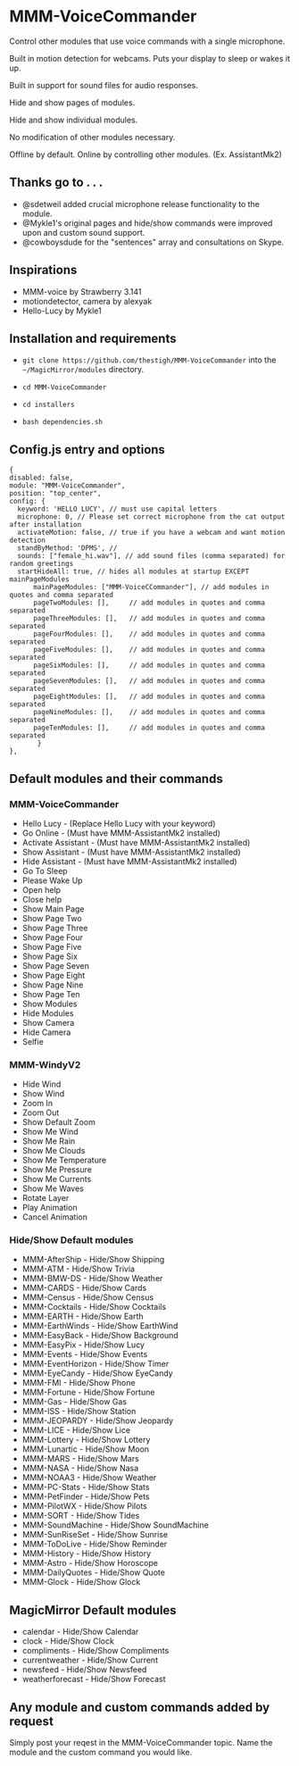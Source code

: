 # MMM-VoiceCommander

Control other modules that use voice commands with a single microphone.

Built in motion detection for webcams. Puts your display to sleep or wakes it up.

Built in support for sound files for audio responses.

Hide and show pages of modules.

Hide and show individual modules.

No modification of other modules necessary.

Offline by default. Online by controlling other modules. (Ex. AssistantMk2)


## Thanks go to . . .

* @sdetweil added crucial microphone release functionality to the module.
* @Mykle1's original pages and hide/show commands were improved upon and custom sound support.
* @cowboysdude for the "sentences" array and consultations on Skype.

## Inspirations

* MMM-voice by Strawberry 3.141
* motiondetector, camera by alexyak
* Hello-Lucy by Mykle1

## Installation and requirements

* `git clone https://github.com/thestigh/MMM-VoiceCommander` into the `~/MagicMirror/modules` directory.

* `cd MMM-VoiceCommander`

* `cd installers`

* `bash dependencies.sh`


## Config.js entry and options

    {
    disabled: false,
    module: "MMM-VoiceCommander",
    position: "top_center",
    config: {
      keyword: 'HELLO LUCY', // must use capital letters
      microphone: 0, // Please set correct microphone from the cat output after installation
      activateMotion: false, // true if you have a webcam and want motion detection
      standByMethod: 'DPMS', // 
      sounds: ["female_hi.wav"], // add sound files (comma separated) for random greetings
      startHideAll: true, // hides all modules at startup EXCEPT mainPageModules
          mainPageModules: ["MMM-VoiceCCommander"], // add modules in quotes and comma separated 
          pageTwoModules: [],     // add modules in quotes and comma separated 
          pageThreeModules: [],   // add modules in quotes and comma separated
          pageFourModules: [],    // add modules in quotes and comma separated
          pageFiveModules: [],    // add modules in quotes and comma separated
          pageSixModules: [],     // add modules in quotes and comma separated
          pageSevenModules: [],   // add modules in quotes and comma separated
          pageEightModules: [],   // add modules in quotes and comma separated
          pageNineModules: [],    // add modules in quotes and comma separated
          pageTenModules: [],     // add modules in quotes and comma separated
           }
    },

## Default modules and their commands

### MMM-VoiceCommander

* Hello Lucy - (Replace Hello Lucy with your keyword)
* Go Online - (Must have MMM-AssistantMk2 installed)
* Activate Assistant - (Must have MMM-AssistantMk2 installed)
* Show Assistant - (Must have MMM-AssistantMk2 installed)
* Hide Assistant - (Must have MMM-AssistantMk2 installed)
* Go To Sleep
* Please Wake Up
* Open help
* Close help
* Show Main Page
* Show Page Two
* Show Page Three
* Show Page Four
* Show Page Five
* Show Page Six
* Show Page Seven
* Show Page Eight
* Show Page Nine
* Show Page Ten
* Show Modules
* Hide Modules
* Show Camera
* Hide Camera
* Selfie
                       
### MMM-WindyV2

* Hide Wind
* Show Wind
* Zoom In
* Zoom Out
* Show Default Zoom
* Show Me Wind
* Show Me Rain
* Show Me Clouds
* Show Me Temperature
* Show Me Pressure
* Show Me Currents
* Show Me Waves
* Rotate Layer
* Play Animation
* Cancel Animation

### Hide/Show Default modules

* MMM-AfterShip - Hide/Show Shipping
* MMM-ATM - Hide/Show Trivia
* MMM-BMW-DS - Hide/Show Weather
* MMM-CARDS - Hide/Show Cards
* MMM-Census - Hide/Show Census
* MMM-Cocktails - Hide/Show Cocktails
* MMM-EARTH - Hide/Show Earth
* MMM-EarthWinds - Hide/Show EarthWind
* MMM-EasyBack - Hide/Show Background
* MMM-EasyPix - Hide/Show Lucy 
* MMM-Events - Hide/Show Events
* MMM-EventHorizon - Hide/Show Timer
* MMM-EyeCandy - Hide/Show EyeCandy
* MMM-FMI - Hide/Show Phone
* MMM-Fortune - Hide/Show Fortune
* MMM-Gas - Hide/Show Gas
* MMM-ISS - Hide/Show Station
* MMM-JEOPARDY - Hide/Show Jeopardy
* MMM-LICE - Hide/Show Lice
* MMM-Lottery - Hide/Show Lottery
* MMM-Lunartic - Hide/Show Moon
* MMM-MARS - Hide/Show Mars
* MMM-NASA - Hide/Show Nasa
* MMM-NOAA3 - Hide/Show Weather
* MMM-PC-Stats - Hide/Show Stats
* MMM-PetFinder - Hide/Show Pets
* MMM-PilotWX - Hide/Show Pilots
* MMM-SORT - Hide/Show Tides
* MMM-SoundMachine - Hide/Show SoundMachine
* MMM-SunRiseSet - Hide/Show Sunrise
* MMM-ToDoLive - Hide/Show Reminder
* MMM-History - Hide/Show History
* MMM-Astro - Hide/Show Horoscope
* MMM-DailyQuotes - Hide/Show Quote
* MMM-Glock - Hide/Show Glock

## MagicMirror Default modules

* calendar - Hide/Show Calendar
* clock - Hide/Show Clock
* compliments - Hide/Show Compliments
* currentweather - Hide/Show Current
* newsfeed - Hide/Show Newsfeed
* weatherforecast - Hide/Show Forecast


## Any module and custom commands added by request

Simply post your reqest in the MMM-VoiceCommander topic.
Name the module and the custom command you would like.
                
